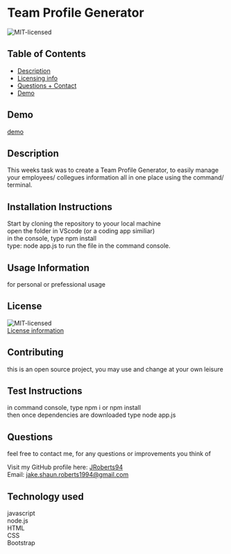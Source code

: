 
# Team Profile Generator

![MIT-licensed](https://img.shields.io/badge/License-MIT-red)

## Table of Contents 
- [Description](#description)
- [Licensing info](#license)
- [Questions + Contact](#questions)
- [Demo](#demo)

## Demo
[demo](https://watch.screencastify.com/v/moIyf8CmPTgAIZmGruYi)

## Description
This weeks task was to create a Team Profile Generator, to easily manage your employees/ collegues information all in one place using the command/ terminal.

## Installation Instructions
Start by cloning the repository to yoour local machine
 <br> 
 open the folder in VScode (or a coding app similiar) 
 <br> 
 in the console, type npm install 
 <br> 
 type: node app.js to run the file in the command console.

## Usage Information
for personal or prefessional usage

## License
![MIT-licensed](https://img.shields.io/badge/License-MIT-red)
<br>
[License information](https://opensource.org/licenses)

## Contributing
this is an open source project, you may use and change at your own leisure

## Test Instructions
in command console, type npm i or npm install <br> then once dependencies are downloaded type node app.js

## Questions
feel free to contact me, for any questions or improvements you think of

Visit my GitHub profile here: [JRoberts94](https://github.com/JRoberts94)
<br>
Email: jake.shaun.roberts1994@gmail.com

## Technology used
javascript <br> node.js <br> HTML <br> CSS <br> Bootstrap
